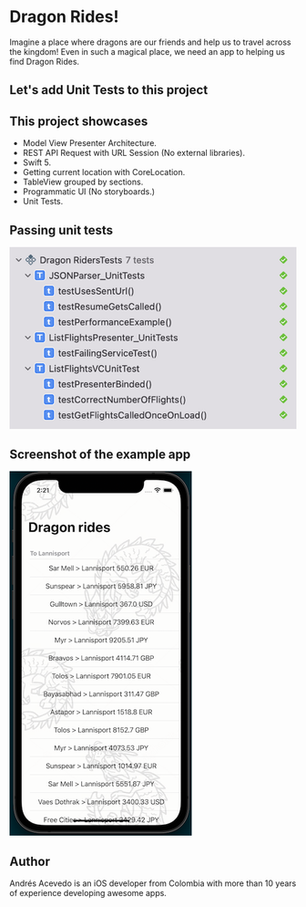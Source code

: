 # Dragon Rides!

Imagine a place where dragons are our friends and help us to travel across the kingdom!
Even in such a magical place, we need an app to helping us find Dragon Rides.


## Let's add Unit Tests to this project


## This project showcases
- Model View Presenter Architecture.
- REST API Request with URL Session (No external libraries).
- Swift 5.
- Getting current location with CoreLocation.
- TableView grouped by sections.
- Programmatic UI (No storyboards.)
- Unit Tests.

## Passing unit tests
![Screenshot](tests.png)

## Screenshot of the example app
![Screenshot](screenshot.png)

## Author

Andrés Acevedo is an iOS developer from Colombia with more than 10 years of experience developing awesome apps.
